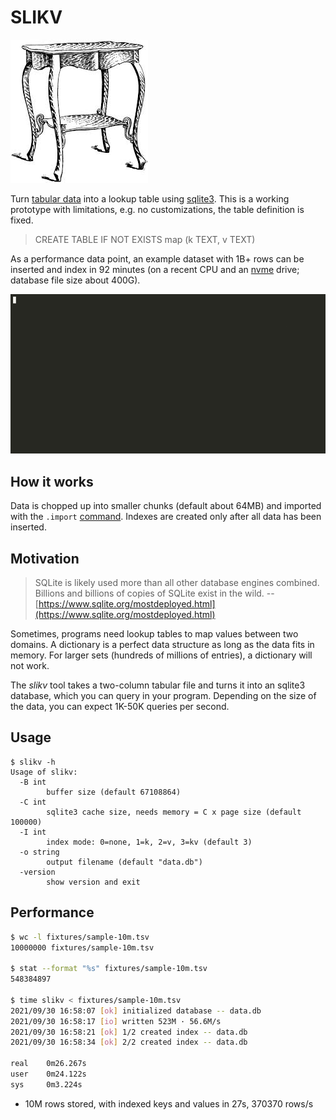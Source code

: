 # SLIKV

![](static/table.jpg)

Turn [tabular data](https://en.wikipedia.org/wiki/Tab-separated_values) into a
lookup table using [sqlite3](https://sqlite.org/). This is a working prototype
with limitations, e.g. no customizations, the table definition is fixed.

> CREATE TABLE IF NOT EXISTS map (k TEXT, v TEXT)

As a performance data point, an example dataset with 1B+ rows can be inserted
and index in 92 minutes (on a recent CPU and an
[nvme](https://en.wikipedia.org/wiki/NVM_Express) drive; database file size
about 400G).

![](static/439256.gif)

## How it works

Data is chopped up into smaller chunks (default about 64MB) and imported with
the `.import` [command](https://www.sqlite.org/cli.html). Indexes are created
only after all data has been inserted.

## Motivation

> SQLite is likely used more than all other database engines combined. Billions
> and billions of copies of SQLite exist in the wild. -- [https://www.sqlite.org/mostdeployed.html](https://www.sqlite.org/mostdeployed.html)

Sometimes, programs need lookup tables to map values between two domains. A
dictionary is a perfect data structure as long as the data fits in memory. For
larger sets (hundreds of millions of entries), a dictionary will not work.

The *slikv* tool takes a two-column tabular file and turns it into an sqlite3
database, which you can query in your program. Depending on the size of the
data, you can expect 1K-50K queries per second.

## Usage

```shsh
$ slikv -h
Usage of slikv:
  -B int
        buffer size (default 67108864)
  -C int
        sqlite3 cache size, needs memory = C x page size (default 100000)
  -I int
        index mode: 0=none, 1=k, 2=v, 3=kv (default 3)
  -o string
        output filename (default "data.db")
  -version
        show version and exit
```

## Performance

```sh
$ wc -l fixtures/sample-10m.tsv
10000000 fixtures/sample-10m.tsv

$ stat --format "%s" fixtures/sample-10m.tsv
548384897

$ time slikv < fixtures/sample-10m.tsv
2021/09/30 16:58:07 [ok] initialized database -- data.db
2021/09/30 16:58:17 [io] written 523M · 56.6M/s
2021/09/30 16:58:21 [ok] 1/2 created index -- data.db
2021/09/30 16:58:34 [ok] 2/2 created index -- data.db

real    0m26.267s
user    0m24.122s
sys     0m3.224s
```

* 10M rows stored, with indexed keys and values in 27s, 370370 rows/s

